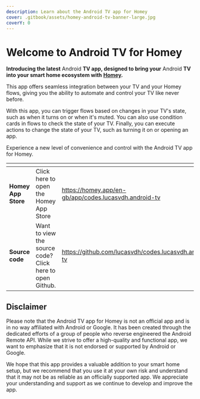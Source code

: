 ```yaml
---
description: Learn about the Android TV app for Homey
cover: .gitbook/assets/homey-android-tv-banner-large.jpg
coverY: 0
---
```


# Welcome to Android TV for Homey

**Introducing the latest** Android **TV app, designed to bring your** Android **TV into your smart home ecosystem with** [**Homey**](https://homey.app)**.**

This app offers seamless integration between your TV and your Homey flows, giving you the ability to automate and control your TV like never before.

With this app, you can trigger flows based on changes in your TV's state, such as when it turns on or when it's muted. You can also use condition cards in flows to check the state of your TV. Finally, you can execute actions to change the state of your TV, such as turning it on or opening an app.

Experience a new level of convenience and control with the Android TV app for Homey.

<table data-card-size="large" data-view="cards"><thead><tr><th></th><th></th><th data-hidden data-card-target data-type="content-ref"></th><th data-hidden data-card-cover data-type="files"></th></tr></thead><tbody><tr><td><strong>Homey App Store</strong></td><td>Click here to open the Homey App Store</td><td><a href="https://homey.app/en-gb/app/codes.lucasvdh.android-tv">https://homey.app/en-gb/app/codes.lucasvdh.android-tv</a></td><td><a href="../../assets/images/xlarge.png">xlarge.png</a></td></tr><tr><td><strong>Source code</strong></td><td>Want to view the source code? Click here to open Github.</td><td><a href="https://github.com/lucasvdh/codes.lucasvdh.android-tv">https://github.com/lucasvdh/codes.lucasvdh.android-tv</a></td><td><a href=".gitbook/assets/codes.lucasvdh.android-tv.png">codes.lucasvdh.android-tv.png</a></td></tr></tbody></table>

## Disclaimer

Please note that the Android TV app for Homey is not an official app and is in no way affiliated with Android or Google. It has been created through the dedicated efforts of a group of people who reverse engineered the Android Remote API. While we strive to offer a high-quality and functional app, we want to emphasize that it is not endorsed or supported by Android or Google.

We hope that this app provides a valuable addition to your smart home setup, but we recommend that you use it at your own risk and understand that it may not be as reliable as an officially supported app. We appreciate your understanding and support as we continue to develop and improve the app.
